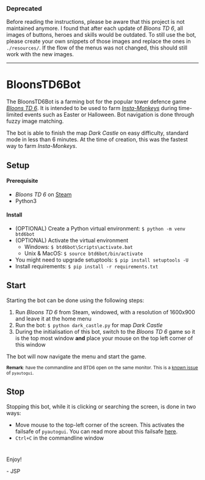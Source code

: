 ### Deprecated

Before reading the instructions, please be aware that this project is not maintained anymore. I found that after each update of _Bloons TD 6_, all images of buttons, heroes and skills would be outdated. To still use the bot, please create your own snippets of those images and replace the ones in `./resources/`. If the flow of the menus was not changed, this should still work with the new images.

--------------

# BloonsTD6Bot

The BloonsTD6Bot is a farming bot for the popular tower defence game [_Bloons TD 6_](https://ninjakiwi.com/Games/Steam/Bloons-TD-6-Steam.html). 
It is intended to be used to farm [_Insta-Monkeys_](https://bloons.fandom.com/wiki/Insta-Monkey) during time-limited 
events such as Easter or Halloween. Bot navigation is done through fuzzy image matching.

The bot is able to finish the map _Dark Castle_ on easy difficulty, standard mode in less than 6 minutes. 
At the time of creation, this was the fastest way to farm _Insta-Monkeys_.

## Setup

#### Prerequisite

- _Bloons TD 6_ on [Steam](https://store.steampowered.com/app/960090/Bloons_TD_6/)
- Python3

#### Install

- (OPTIONAL) Create a Python virtual environment: `$ python -m venv btd6bot`
- (OPTIONAL) Activate the virtual environment
    - Windows: `$ btd6bot\Scripts\activate.bat` 
    - Unix & MacOS: `$ source btd6bot/bin/activate`
- You might need to upgrade setuptools: `$ pip install setuptools -U`
- Install requirements: `$ pip install -r requirements.txt`

## Start

Starting the bot can be done using the following steps:

1. Run _Bloons TD 6_  from Steam, windowed, with a resolution of 1600x900 and leave it at the home menu
2. Run the bot: `$ python dark_castle.py` for map _Dark Castle_
3. During the initialisation of this bot, switch to the _Bloons TD 6_ game so it is the top most window 
**and** place your mouse on the top left corner of this window

The bot will now navigate the menu and start the game.

<sub>**Remark**: have the commandline and BTD6 open on the same monitor. 
This is a [known issue](https://github.com/asweigart/pyautogui/issues/9) of `pyautogui`.</sub>

## Stop

Stopping this bot, while it is clicking or searching the screen, is done in two ways:

- Move mouse to the top-left corner of the screen. This activates the failsafe of `pyautogui`. 
You can read more about this failsafe [here](https://pyautogui.readthedocs.io/en/latest/introduction.html#fail-safes).
- `Ctrl+C` in the commandline window

#

Enjoy!

\- JSP
